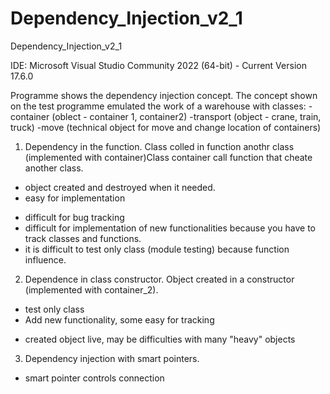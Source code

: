 # Dependency_Injection_v2_1

Dependency_Injection_v2_1

IDE:
Microsoft Visual Studio Community 2022 (64-bit) - Current
Version 17.6.0



Programme  shows the dependency injection concept. The concept shown on the test programme emulated the work of a warehouse with classes:
-container (oblect - container 1, container2)
-transport (object - crane, train, truck)
-move (technical object for move and change location of containers)

1. Dependency in the function. Class colled in function anothr class (implemented with container)Class container call function that cheate another class.
+ object created and destroyed when it needed.
+ easy for implementation

- difficult for bug tracking 
- difficult for implementation of new functionalities because you have to track classes and functions.  
- it is difficult to test only class (module testing) because function influence.



2. Dependence in class constructor. Object created in a constructor (implemented with container_2). 
+ test only class
+ Add new functionality, some easy for tracking
- created object live, may be difficulties with many "heavy" objects

3. Dependency injection with smart pointers. 
+ smart pointer controls connection





